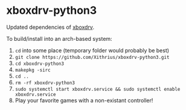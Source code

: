 # xboxdrv-python3

Updated dependencies of [xboxdrv](https://aur.archlinux.org/packages/xboxdrv/).

To build/install into an arch-based system:
1. `cd` into some place (temporary folder would probably be best)
2. `git clone https://github.com/Xithrius/xboxdrv-python3.git`
3. `cd xboxdrv-python3`
4. `makepkg -sirc`
5. `cd ..`
6. `rm -rf xboxdrv-python3`
7. `sudo systemctl start xboxdrv.service && sudo systemctl enable xboxdrv.service`
8. Play your favorite games with a non-existant controller!
